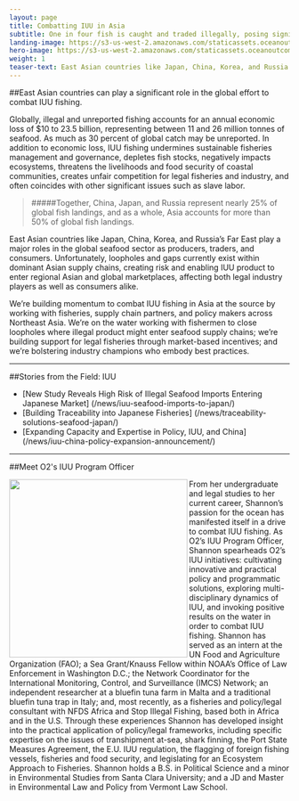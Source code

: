 ```yaml
---
layout: page 
title: Combatting IUU in Asia
subtitle: One in four fish is caught and traded illegally, posing significant problems for seafood buyers, coastal communities, fisheries, and marine life.
landing-image: https://s3-us-west-2.amazonaws.com/staticassets.oceanoutcomes.org/rollover+images/iuu-hover.jpg
hero-image: https://s3-us-west-2.amazonaws.com/staticassets.oceanoutcomes.org/hero+photos/iuuhero.jpg
weight: 1
teaser-text: East Asian countries like Japan, China, Korea, and Russia’s Far East are major hubs of seafood production, trade, and consumption. Loopholes and IUU hotspots in these Asian supply chains create risk and allow IUU product to enter the regional Asian and global marketplaces, negatively impacting the entire seafood industry.
---
```

##East Asian countries can play a significant role in the global effort to combat IUU fishing.

Globally, illegal and unreported fishing accounts for an annual economic loss of $10 to 23.5 billion, representing between 11 and 26 million tonnes of seafood. As much as 30 percent of global catch may be unreported. In addition to economic loss, IUU fishing undermines sustainable fisheries management and governance, depletes fish stocks, negatively impacts ecosystems, threatens the livelihoods and food security of coastal communities, creates unfair competition for legal fisheries and industry, and often coincides with other significant issues such as slave labor.

> #####Together, China, Japan, and Russia represent nearly 25% of global fish landings, and as a whole, Asia accounts for more than 50% of global fish landings.

East Asian countries like Japan, China, Korea, and Russia’s Far East play a major roles in the global seafood sector as producers, traders, and consumers. Unfortunately, loopholes and gaps currently exist within dominant Asian supply chains, creating risk and enabling IUU product to enter regional Asian and global marketplaces, affecting both legal industry players as well as consumers alike. 

We’re building momentum to combat IUU fishing in Asia at the source by working with fisheries, supply chain partners, and policy makers across Northeast Asia. We’re on the water working with fishermen to close loopholes where illegal product might enter seafood supply chains; we’re building support for legal fisheries through market-based incentives; and we’re bolstering industry champions who embody best practices.

---
##Stories from the Field: IUU

* [New Study Reveals High Risk of Illegal Seafood Imports Entering Japanese Market] (/news/iuu-seafood-imports-to-japan/)
* [Building Traceability into Japanese Fisheries] (/news/traceability-solutions-seafood-japan/)
* [Expanding Capacity and Expertise in Policy, IUU, and China] (/news/iuu-china-policy-expansion-announcement/)

---

##Meet O2's IUU Program Officer

<img align="left" src="https://s3-us-west-2.amazonaws.com/staticassets.oceanoutcomes.org/staff+photos/shannonstaffphoto1.jpg" width="320" height="320">From her undergraduate and legal studies to her current career, Shannon’s passion for the ocean has manifested itself in a drive to combat IUU fishing. As O2’s IUU Program Officer, Shannon spearheads O2’s IUU initiatives: cultivating innovative and practical policy and programmatic solutions, exploring multi-disciplinary dynamics of IUU, and invoking positive results on the water in order to combat IUU fishing. Shannon has served as an intern at the UN Food and Agriculture Organization (FAO); a Sea Grant/Knauss Fellow within NOAA’s Office of Law Enforcement in Washington D.C.; the Network Coordinator for the International Monitoring, Control, and Surveillance (IMCS) Network; an independent researcher at a bluefin tuna farm in Malta and a traditional bluefin tuna trap in Italy; and, most recently, as a fisheries and policy/legal consultant with NFDS Africa and Stop Illegal Fishing, based both in Africa and in the U.S. Through these experiences Shannon has developed insight into the practical application of policy/legal frameworks, including specific expertise on the issues of transhipment at-sea, shark finning, the Port State Measures Agreement, the E.U. IUU regulation, the flagging of foreign fishing vessels, fisheries and food security, and legislating for an Ecosystem Approach to Fisheries. Shannon holds a B.S. in Political Science and a minor in Environmental Studies from Santa Clara University; and a JD and Master in Environmental Law and Policy from Vermont Law School.
